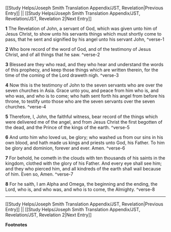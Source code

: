 [[Study Helps/Joseph Smith Translation Appendix/JST, Revelation|Previous Entry]]  ||  [[Study Helps/Joseph Smith Translation Appendix/JST, Revelation/JST, Revelation 2|Next Entry]]

**1**  The Revelation of John, a servant of God, which was given unto him of Jesus Christ, to show unto his servants things which must shortly come to pass, that he sent and signified by his angel unto his servant John, ^verse-1

**2**  Who bore record of the word of God, and of the testimony of Jesus Christ, and of all things that he saw. ^verse-2

**3**  Blessed are they who read, and they who hear and understand the words of this prophecy, and keep those things which are written therein, for the time of the coming of the Lord draweth nigh. ^verse-3

**4**  Now this is the testimony of John to the seven servants who are over the seven churches in Asia. Grace unto you, and peace from him who is, and who was, and who is to come; who hath sent forth his angel from before his throne, to testify unto those who are the seven servants over the seven churches. ^verse-4

**5**  Therefore, I, John, the faithful witness, bear record of the things which were delivered me of the angel, and from Jesus Christ the first begotten of the dead, and the Prince of the kings of the earth. ^verse-5

**6**  And unto him who loved us, be glory; who washed us from our sins in his own blood, and hath made us kings and priests unto God, his Father. To him be glory and dominion, forever and ever. Amen. ^verse-6

**7**  For behold, he cometh in the clouds with ten thousands of his saints in the kingdom, clothed with the glory of his Father. And every eye shall see him; and they who pierced him, and all kindreds of the earth shall wail because of him. Even so, Amen. ^verse-7

**8**  For he saith, I am Alpha and Omega, the beginning and the ending, the Lord, who is, and who was, and who is to come, the Almighty. ^verse-8


---
[[Study Helps/Joseph Smith Translation Appendix/JST, Revelation|Previous Entry]]  ||  [[Study Helps/Joseph Smith Translation Appendix/JST, Revelation/JST, Revelation 2|Next Entry]]


**Footnotes**
